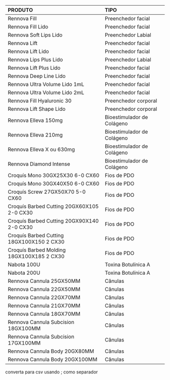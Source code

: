 | PRODUTO                                    | TIPO                       |
|:-------------------------------------------|:---------------------------|
| Rennova Fill                               | Preenchedor facial         |
| Rennova Fill Lido                          | Preenchedor facial         |
| Rennova Soft Lips Lido                     | Preenchedor Labial         |
| Rennova Lift                               | Preenchedor facial         |
| Rennova Lift Lido                          | Preenchedor facial         |
| Rennova Lips Plus Lido                     | Preenchedor Labial         |
| Rennova Lift Plus Lido                     | Preenchedor facial         |
| Rennova Deep Line Lido                     | Preenchedor facial         |
| Rennova Ultra Volume Lido 1mL              | Preenchedor facial         |
| Rennova Ultra Volume Lido 2mL              | Preenchedor facial         |
| Rennova Fill Hyaluronic 30                 | Preenchedor corporal       |
| Rennova Lift Shape Lido                    | Preenchedor corporal       |
| Rennova Elleva 150mg                       | Bioestimulador de Colágeno |
| Rennova Elleva 210mg                       | Bioestimulador de Colágeno |
| Rennova Elleva X ou 630mg                  | Bioestimulador de Colágeno |
| Rennova Diamond Intense                    | Bioestimulador de Colágeno |
| Croquís Mono 30GX25X30 6-0 CX60            | Fios de PDO                |
| Croquís Mono 30GX40X50 6-0 CX60            | Fios de PDO                |
| Croquís Screw 27GX50X70 5-0 CX60           | Fios de PDO                |
| Croquís Barbed Cutting 20GX60X105 2-0 CX30 | Fios de PDO                |
| Croquís Barbed Cutting 20GX90X140 2-0 CX30 | Fios de PDO                |
| Croquís Barbed Cutting 18GX100X150 2 CX30  | Fios de PDO                |
| Croquís Barbed Molding 18GX100X185 2 CX30  | Fios de PDO                |
| Nabota 100U                                | Toxina Botulínica A        |
| Nabota 200U                                | Toxina Botulínica A        |
| Rennova Cannula 25GX50MM                   | Cânulas                    |
| Rennova Cannula 22GX50MM                   | Cânulas                    |
| Rennova Cannula 22GX70MM                   | Cânulas                    |
| Rennova Cannula 21GX70MM                   | Cânulas                    |
| Rennova Cannula 18GX70MM                   | Cânulas                    |
| Rennova Cannula Subcision 18GX100MM        | Cânulas                    |
| Rennova Cannula Subcision 17GX100MM        | Cânulas                    |
| Rennova Cannula Body 20GX80MM              | Cânulas                    |
| Rennova Cannula Body 20GX100MM             | Cânulas                    |







converta para csv usando ; como separador 

